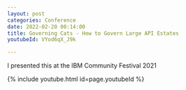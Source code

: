 ```yaml
---
layout: post
categories: Conference
date: 2022-02-20 00:14:00
title: Governing Cats - How to Govern Large API Estates
youtubeId: VYod6qX_J9k

---
```

I presented this at the IBM Community Festival 2021

<!--more-->

{% include youtube.html id=page.youtubeId %}
